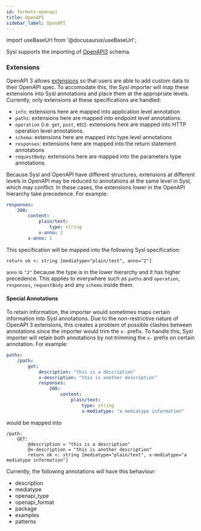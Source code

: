 ```yaml
---
id: formats-openapi
title: OpenAPI
sidebar_label: OpenAPI
---
```


import useBaseUrl from '@docusaurus/useBaseUrl';

Sysl supports the importing of [OpenAPI3](https://swagger.io/specification/) schema.

### Extensions
OpenAPI 3 allows [extensions](https://swagger.io/docs/specification/openapi-extensions/) so that users are able to add custom data to their OpenAPI spec. To accomodate this, the Sysl importer will map these extensions into Sysl annotations and place them at the appropriate levels. Currently, only extensions at these specifications are handled:

- `info`: extensions here are mapped into application level annotation
- `paths`: extensions here are mapped into endpoint level annotations.
- `operation` (i.e. `get`, `post`, etc): extensions here are mapped into HTTP operation level annotations.
- `schema`: extensions here are mapped into type level annotations
- `responses`: extensions here are mapped into the return statement annotations
- `requestBody`: extensions here are mapped into the parameters type annotations.

Because Sysl and OpenAPI have different structures, extensions at different levels in OpenAPI may be reduced to annotations at the same level in Sysl, which may conflict. In these cases, the extensions lower in the OpenAPI hierarchy take precedence. For example:

```yaml
responses:
    200:
        content:
            plain/text:
                type: string
            x-anno: 2
        x-anno: 1
```

This specification will be mapped into the following Sysl specification:

```sysl
return ok <: string [mediatype="plain/text", anno="2"]
```

`anno` is `"2"` because the type is in the lower hierarchy and it has higher precedence. This applies to everywhere such as `paths` and `operation`, `responses`, `requestBody` and any `schema` inside them.

#### Special Annotations

To retain information, the importer would sometimes maps certain information into Sysl annotations. Due to the non-restrictive nature of OpenAPI 3 extensions, this creates a problem of possible clashes between annotations since the importer would trim the `x-` prefix. To handle this, Sysl importer will retain both annotations by not trimming the `x-` prefix on certain annotation. For example:

```yaml
paths:
    /path:
        get:
            description: "this is a description"
            x-description: "this is another description"
            responses:
                200:
                    content:
                        plain/text:
                            type: string
                            x-mediatype: "a mediatype information"
```

would be mapped into

```sysl
/path:
    GET:
        @description = "this is a description"
        @x-description = "this is another description"
        return ok <: string [mediatype="plain/text", x-mediatype="a mediatype information"]
```

Currently, the following annotations will have this behaviour:

- description
- mediatype
- openapi_type
- openapi_format
- package
- examples
- patterns
